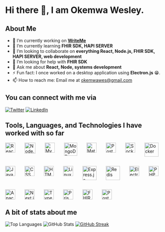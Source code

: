 # Hi there 👋, I am Okemwa Wesley.

## About Me
- 🔭 I’m currently working on **[WriteMe](https://github.com/1wes/WriteMe)**
- 🌱 I’m currently learning **FHIR SDK, HAPI SERVER**
- 👯 I’m looking to collaborate on **everything React, Node.js, FHIR SDK, HAPI SERVER, web development**
- 🤝 I’m looking for help with **FHIR SDK**
- 💬 Ask me about **React, Node, systems development**
- ⚡ Fun fact: I once worked on a desktop application using **Electron.js** 😁.
- 📫 How to reach me: Email me at [okemwawes@gmail.com](mailto:okemwawes@gmail.com)

## You can connect with me via
[![Twitter](https://img.shields.io/badge/-Twitter-1DA1F2?style=flat-square&logo=twitter&logoColor=white)](https://twitter.com/okemwa_wes)
[![LinkedIn](https://img.shields.io/badge/-LinkedIn-0077B5?style=flat-square&logo=linkedin&logoColor=white)](https://linkedin.com/in/okemwa-wes)

## Tools, Languages, and Technologies I have worked with so far
<div style="display: flex; flex-wrap: wrap; gap: 30px;">
  <a href="https://reactjs.org/" style="text-decoration: none;">
    <img src="https://upload.wikimedia.org/wikipedia/commons/a/a7/React-icon.svg" alt="React" width="32px" />
  </a>
  <a href="https://nodejs.org/" style="text-decoration: none;">
    <img src="https://cdn.worldvectorlogo.com/logos/nodejs-icon.svg" alt="Node.js" width="35px" />
  </a>
  <a href="https://www.mysql.com/" style="text-decoration: none;">
    <img src="https://cdn.worldvectorlogo.com/logos/mysql-6.svg" alt="MySQL" width="32px" />
  </a>
  <a href="https://www.mongodb.com/" style="text-decoration: none;">
    <img src="https://cdn.worldvectorlogo.com/logos/mongodb-icon-1.svg" alt="MongoDB" width="42px" />
  </a>
  <a href="https://material-ui.com/" style="text-decoration: none;">
    <img src="https://cdn.worldvectorlogo.com/logos/material-ui-1.svg" alt="Material-UI" width="32px" />
  </a>
  <a href="https://www.postman.com/" style="text-decoration: none;">
    <img src="https://cdn.worldvectorlogo.com/logos/postman.svg" alt="Postman" width="32px" />
  </a>
  <a href="https://socket.io/" style="text-decoration: none;">
    <img src="https://cdn.worldvectorlogo.com/logos/socket-io.svg" alt="Socket.IO" width="32px" />
  </a>
  <a href="https://www.docker.com/" style="text-decoration: none;">
    <img src="https://cdn.worldvectorlogo.com/logos/docker.svg" alt="Docker" width="45px" />
  </a>
  <a href="https://developer.mozilla.org/en-US/docs/Web/JavaScript" style="text-decoration: none;">
    <img src="https://upload.wikimedia.org/wikipedia/commons/9/99/Unofficial_JavaScript_logo_2.svg" alt="JavaScript" width="32px" />
  </a>
  <a href="https://developer.mozilla.org/en-US/docs/Web/CSS" style="text-decoration: none;">
    <img src="https://cdn.worldvectorlogo.com/logos/css-3.svg" alt="CSS" width="32px" />
  </a>
  <a href="https://developer.mozilla.org/en-US/docs/Web/HTML" style="text-decoration: none;">
    <img src="https://upload.wikimedia.org/wikipedia/commons/6/61/HTML5_logo_and_wordmark.svg" alt="HTML" width="32px" />
  </a>
  <a href="https://www.linux.org/" style="text-decoration: none;">
    <img src="https://cdn.worldvectorlogo.com/logos/linux-tux.svg" alt="Linux" width="32px" />
  </a>
  <a href="https://expressjs.com/" style="text-decoration: none;">
    <img src="https://cdn.worldvectorlogo.com/logos/express-109.svg" alt="Express.js" width="45px" />
  </a>
  <a href="https://redis.io/" style="text-decoration: none;">
    <img src="https://cdn.worldvectorlogo.com/logos/redis.svg" alt="Redis" width="45px" />
  </a>
  <a href="https://www.electronjs.org/" style="text-decoration: none;">
    <img src="https://upload.wikimedia.org/wikipedia/commons/9/91/Electron_Software_Framework_Logo.svg" alt="Electron" width="32px" />
  </a>
  <a href="https://www.php.net/" style="text-decoration: none;">
    <img src="https://cdn.worldvectorlogo.com/logos/php-1.svg" alt="PHP" width="32px" />
  </a>
  <a href="https://httpd.apache.org/" style="text-decoration: none;">
    <img src="https://cdn.worldvectorlogo.com/logos/apache.svg" alt="Apache" width="32px" />
  </a>
  <a href="https://nextjs.org/" style="text-decoration: none;">
    <img src="https://cdn.worldvectorlogo.com/logos/next-js.svg" alt="Next.js" width="32px" />
  </a>
  <a href="https://www.typescriptlang.org/" style="text-decoration: none;">
    <img src="https://cdn.worldvectorlogo.com/logos/typescript.svg" alt="TypeScript" width="32px" />
  </a>
<a href="https://www.prisma.io/" style="text-decoration: none;">
    <img src="https://avatars.githubusercontent.com/u/17219288?s=200&v=4" alt="Prisma" width="32px" />
</a>
<a href="https://www.hl7.org/fhir/" style="text-decoration: none;">
    <img src="https://www.hl7.org/fhir/assets/images/fhir-logo.png" alt="FHIR" width="32px" />
</a>
  <a href="https://www.postgresql.org/" style="text-decoration: none;">
    <img src="https://upload.wikimedia.org/wikipedia/commons/2/29/Postgresql_elephant.svg" alt="PostgreSQL" width="32px" />
</a>
</div>

## A bit of stats about me
![Top Languages](https://github-readme-stats.vercel.app/api/top-langs/?username=1wes&layout=compact&theme=dark)
![GitHub Stats](https://github-readme-stats.vercel.app/api?username=1wes&show_icons=true&theme=dark)
[![GitHub Streak](https://streak-stats.demolab.com/?user=1wes&theme=dark)](https://git.io/streak-stats)
